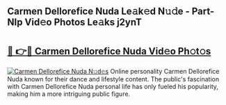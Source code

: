 ## Carmen Dellorefice Nuda Le𝚊k𝚎d N𝚞𝚍e - Part-NIp Vid𝚎o Photos Le𝚊ks j2ynT

# <h2><a href="http://fbc25y.evod.top/?m=Carmen+Dellorefice+Nuda">🔗 👉🔴 Carmen Dellorefice Nuda Vid𝚎o Ph𝚘t𝚘s</a></h2>

[![Carmen Dellorefice Nuda N𝚞d𝚎s](https://i.imgur.com/8V9OHl7.gif)](http://fbc25y.evod.top/?m=Carmen+Dellorefice+Nuda)
Online personality Carmen Dellorefice Nuda known for their dance and lifestyle content. The public's fascination with Carmen Dellorefice Nuda personal life has only fueled his popularity, making him a more intriguing public figure. 
